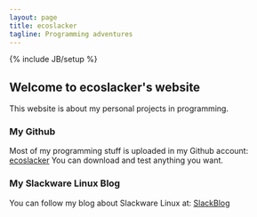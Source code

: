 ```yaml
---
layout: page
title: ecoslacker
tagline: Programming adventures
---
```

{% include JB/setup %}

## Welcome to ecoslacker's website

This website is about my personal projects in programming.
    
### My Github

Most of my programming stuff is uploaded in my Github account:
[ecoslacker](http://www.github.com/ecoslacker)
You can download and test anything you want.

### My Slackware Linux Blog

You can follow my blog about Slackware Linux at: 
[SlackBlog](http://www.ecoslackware.wordpress.com)


